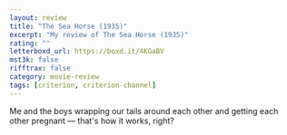 ```yaml
---
layout: review
title: "The Sea Horse (1935)"
excerpt: "My review of The Sea Horse (1935)"
rating: ""
letterboxd_url: https://boxd.it/4KGaBV
mst3k: false
rifftrax: false
category: movie-review
tags: [criterion, criterion-channel]
---
```


Me and the boys wrapping our tails around each other and getting each other pregnant — that's how it works, right?
